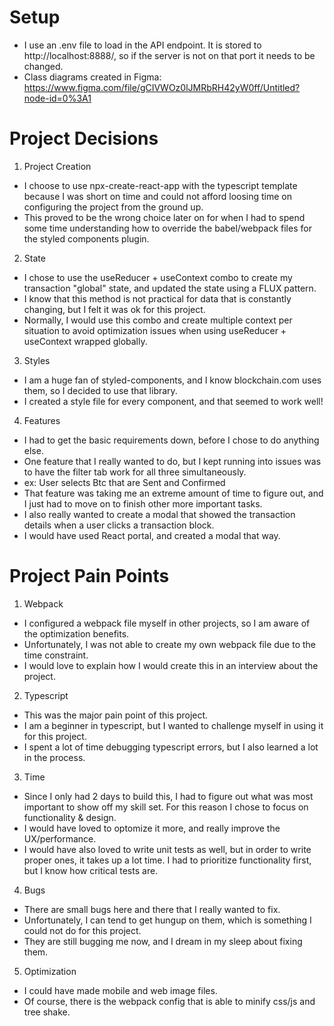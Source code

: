 # Setup

- I use an .env file to load in the API endpoint. It is stored to http://localhost:8888/, so if the server is not on that port it needs to be changed.
- Class diagrams created in Figma: https://www.figma.com/file/gCIVWOz0lJMRbRH42yW0ff/Untitled?node-id=0%3A1

# Project Decisions

1. Project Creation

- I choose to use npx-create-react-app with the typescript template because I was short on time and could not afford loosing time on configuring the project from the ground up.
- This proved to be the wrong choice later on for when I had to spend some time understanding how to override the babel/webpack files for the styled components plugin.

2. State

- I chose to use the useReducer + useContext combo to create my transaction "global" state, and updated the state using a FLUX pattern.
- I know that this method is not practical for data that is constantly changing, but I felt it was ok for this project.
- Normally, I would use this combo and create multiple context per situation to avoid optimization issues when using useReducer + useContext wrapped globally.

3. Styles

- I am a huge fan of styled-components, and I know blockchain.com uses them, so I decided to use that library.
- I created a style file for every component, and that seemed to work well!

4. Features

- I had to get the basic requirements down, before I chose to do anything else.
- One feature that I really wanted to do, but I kept running into issues was to have the filter tab work for all three simultaneously.
- ex: User selects Btc that are Sent and Confirmed
- That feature was taking me an extreme amount of time to figure out, and I just had to move on to finish other more important tasks.
- I also really wanted to create a modal that showed the transaction details when a user clicks a transaction block.
- I would have used React portal, and created a modal that way.

# Project Pain Points

1. Webpack

- I configured a webpack file myself in other projects, so I am aware of the optimization benefits.
- Unfortunately, I was not able to create my own webpack file due to the time constraint.
- I would love to explain how I would create this in an interview about the project.

2. Typescript

- This was the major pain point of this project.
- I am a beginner in typescript, but I wanted to challenge myself in using it for this project.
- I spent a lot of time debugging typescript errors, but I also learned a lot in the process.

3. Time

- Since I only had 2 days to build this, I had to figure out what was most important to show off my skill set. For this reason I chose to focus on functionality & design.
- I would have loved to optomize it more, and really improve the UX/performance.
- I would have also loved to write unit tests as well, but in order to write proper ones, it takes up a lot time. I had to prioritize functionality first, but I know how critical tests are.

4. Bugs

- There are small bugs here and there that I really wanted to fix.
- Unfortunately, I can tend to get hungup on them, which is something I could not do for this project.
- They are still bugging me now, and I dream in my sleep about fixing them.

5. Optimization

- I could have made mobile and web image files.
- Of course, there is the webpack config that is able to minify css/js and tree shake.
